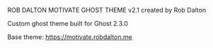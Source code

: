 ROB DALTON MOTIVATE GHOST THEME
v2.1
created by Rob Dalton

Custom ghost theme built for Ghost 2.3.0

Base theme: https://motivate.robdalton.me
